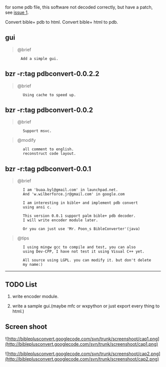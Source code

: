 for some pdb file, this software not decoded correctly, but have a patch, see [issue 1](https://code.google.com/p/bibleplusconvert/issues/detail?id=1).

Convert bible+ pdb to html.
Convert bible+ html to pdb.

## gui ##
> @brief
```
       Add a simple gui.
```

## bzr -r:tag pdbconvert-0.0.2.2 ##
> @brief
```
        Using cache to speed up.
```

## bzr -r:tag pdbconvert-0.0.2 ##
> @brief
```
        Support msvc.
```

> @modify
```
        all comment to english.
        reconstruct code layout.
```

## bzr -r:tag pdbconvert-0.0.1 ##
> @brief
```
        I am 'buaa.byl@gmail.com' in launchpad.net.
        And 'w.wilberforce.jr@gmail.com' in google.com

        I am interesting in bible+ and implement pdb convert
        using ansi c.

        This version 0.0.1 support palm bible+ pdb decoder.
        I will write encoder module later.

        Or you can just use 'Mr. Poon_s BibleConverter'(java)
```

> @tips
```
        I using mingw gcc to compile and test, you can also 
        using Dev-CPP, I have not test it using Visual C++ yet.

        All source using LGPL. you can modify it. but don't delete
        my name:)
```


---

## TODO List ##
1. write encoder module.

2. write a sample gui.(maybe mfc or wxpython or just export every thing to html.)

## Screen shoot ##
![http://bibleplusconvert.googlecode.com/svn/trunk/screenshoot/cap1.png](http://bibleplusconvert.googlecode.com/svn/trunk/screenshoot/cap1.png)

![http://bibleplusconvert.googlecode.com/svn/trunk/screenshoot/cap2.png](http://bibleplusconvert.googlecode.com/svn/trunk/screenshoot/cap2.png)